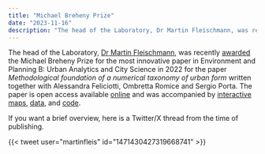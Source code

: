 ```yaml
---
title: "Michael Breheny Prize"
date: "2023-11-16"
description: "The head of the Laboratory, Dr Martin Fleischmann, was recently awarded the Michael Breheny Prize for the most innovative paper in Environment and Planning B: Urban Analytics and City Science in 2022 for the paper Methodological foundation of a numerical taxonomy of urban form written together with Alessandra Feliciotti, Ombretta Romice and Sergio Porta."
---
```


The head of the Laboratory, [Dr Martin Fleischmann](https://martinfleischmann.net/), was recently [awarded](https://journals.sagepub.com/doi/full/10.1177/23998083231210914) the Michael Breheny Prize for the most innovative paper in Environment and Planning B: Urban Analytics and City Science in 2022 for the paper <span class="pygment">_Methodological foundation of a numerical taxonomy of urban form_</span> written together with Alessandra Feliciotti, Ombretta Romice and Sergio Porta. The paper is open access available [online](https://doi.org/10.1177/23998083211059835) and was accompanied by [interactive maps](https://martinfleischmann.net/numerical-taxonomy-maps/), [data](https://doi.org/10.6084/m9.figshare.16897102.v1), and [code](https://github.com/martinfleis/numerical-taxonomy-paper).

If you want a brief overview, here is a Twitter/X thread from the time of publishing.

{{< tweet user="martinfleis" id="1471430427319668741" >}}
